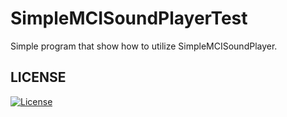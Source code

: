 # SimpleMCISoundPlayerTest

Simple program that show how to utilize SimpleMCISoundPlayer.<br />


## LICENSE
[![License](https://img.shields.io/badge/License-BSD_3--Clause-blue.svg)](LICENSE)
